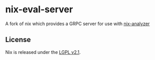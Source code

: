 # nix-eval-server

A fork of nix which provides a GRPC server for use with [nix-analyzer](https://github.com/jm8/nix-analyzer)

## License

Nix is released under the [LGPL v2.1](./COPYING).
